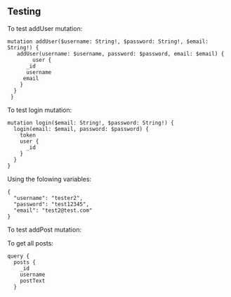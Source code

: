 ## Testing

To test addUser mutation:

```
mutation addUser($username: String!, $password: String!, $email: String!) {
   addUser(username: $username, password: $password, email: $email) {
		user {
      _id
      username
     email
    }
  }
 }
```

To test login mutation:

```
mutation login($email: String!, $password: String!) {
  login(email: $email, password: $password) {
    token
    user {
      _id
    }
  }
}
```

Using the folowing variables:

```
{
  "username": "tester2",
  "password": "test12345",
  "email": "test2@test.com"
}
```

To test addPost mutation:

To get all posts:

```
query {
  posts {
    _id
    username
    postText
  }
```
